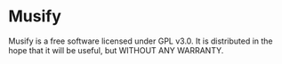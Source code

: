 # Musify
Musify is a free software licensed under GPL v3.0. It is distributed in the hope that it will be useful, but WITHOUT ANY WARRANTY.
